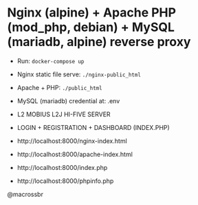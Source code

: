 # Nginx (alpine) + Apache PHP (mod_php, debian) + MySQL (mariadb, alpine) reverse proxy
- Run: `docker-compose up`
- Nginx static file serve: `./nginx-public_html`
- Apache + PHP: `./public_html`
- MySQL (mariadb) credential at: .env
- L2 MOBIUS L2J HI-FIVE SERVER
- LOGIN + REGISTRATION + DASHBOARD (INDEX.PHP)

- http://localhost:8000/nginx-index.html
- http://localhost:8000/apache-index.html
- http://localhost:8000/index.php
- http://localhost:8000/phpinfo.php


@macrossbr
